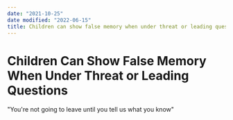 ```yaml
---
date: "2021-10-25"
date modified: "2022-06-15"
title: Children can show false memory when under threat or leading questions
---
```


# Children Can Show False Memory When Under Threat or Leading Questions
"You're not going to leave until you tell us what you know"
